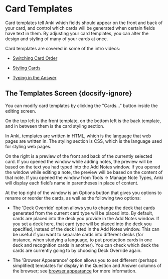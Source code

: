 # Card Templates

Card templates tell Anki which fields should appear on the front and back of your card,
and control which cards will be generated when certain fields have text in them.
By adjusting your card templates, you can alter the design and styling of many of your
cards at once.

Card templates are covered in some of the intro videos:

-   [Switching Card
    Order](http://www.youtube.com/watch?v=DnbKwHEQ1mA&yt:cc=on)

-   [Styling Cards](http://www.youtube.com/watch?v=F1j1Zx0mXME&yt:cc=on)

-   [Typing in the
    Answer](http://www.youtube.com/watch?v=5tYObQ3ocrw&yt:cc=on)

## The Templates Screen {docsify-ignore}

You can modify card templates by clicking the "Cards..." button inside the
editing screen.

On the top left is the front template, on the bottom left is the back
template, and in between them is the card styling section.

In Anki, templates are written in HTML, which is the language that web
pages are written in. The styling section is CSS, which is the language
used for styling web pages.

On the right is a preview of the front and back of the currently
selected card. If you opened the window while adding notes, the preview
will be based on the text you had typed into the Add Notes window. If
you opened the window while editing a note, the preview will be based on
the content of that note. If you opened the window from Tools → Manage
Note Types, Anki will display each field’s name in parentheses in place
of content.

At the top right of the window is an Options button that gives you
options to rename or reorder the cards, as well as the following two
options:

-   The 'Deck Override' option allows you to change the deck that cards
    generated from the current card type will be placed into. By
    default, cards are placed into the deck you provide in the Add Notes
    window. If you set a deck here, that card type will be placed into
    the deck you specified, instead of the deck listed in the Add Notes
    window. This can be useful if you want to separate cards into
    different decks (for instance, when studying a language, to put
    production cards in one deck and recognition cards in another). You
    can check which deck the cards are currently going to by choosing
    Deck Override again.

-   The 'Browser Appearance' option allows you to set different (perhaps
    simplified) templates for display in the Question and Answer columns
    of the browser; see [browser appearance](#columntemplates) for more
    information.

